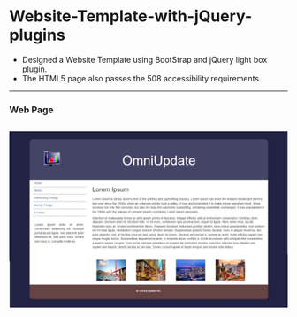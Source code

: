 # Website-Template-with-jQuery-plugins

 - Designed a Website Template using BootStrap and jQuery light box plugin.
 - The HTML5 page also passes the 508 accessibility requirements
--- 
 ### Web Page
![Home Page](https://github.com/Dhavl/Website-Template-with-jQuery-plugins/blob/master/1.jpg)
---
